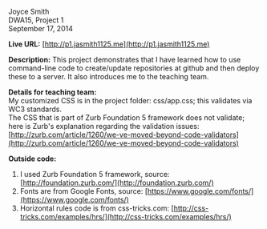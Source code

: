 Joyce Smith  
DWA15, Project 1  
September 17, 2014

**Live URL:** [http://p1.jasmith1125.me](http://p1.jasmith1125.me)

**Description:** This project demonstrates that I have learned how to use command-line code to create/update repositories at github and then deploy these to a server. It also introduces me to the teaching team.

**Details for teaching team:**  
My customized CSS is in the project folder: css/app.css; this validates via WC3 standards.  
The CSS that is part of Zurb Foundation 5 framework does not validate; here is Zurb's explanation regarding the validation issues: [http://zurb.com/article/1260/we-ve-moved-beyond-code-validators](http://zurb.com/article/1260/we-ve-moved-beyond-code-validators)

**Outside code:**  
1. I used Zurb Foundation 5 framework, source:  [http://foundation.zurb.com/](http://foundation.zurb.com/)  
2. Fonts are from Google Fonts, source: [https://www.google.com/fonts/](https://www.google.com/fonts/)  
3. Horizontal rules code is from css-tricks.com: [http://css-tricks.com/examples/hrs/](http://css-tricks.com/examples/hrs/)  